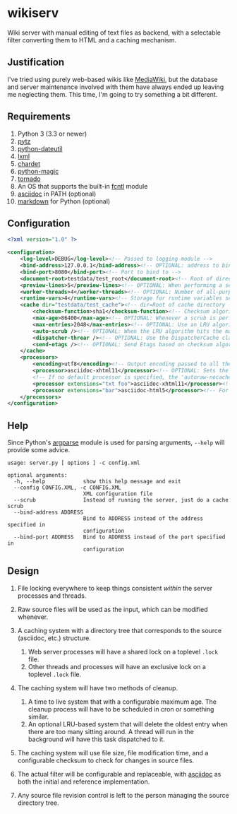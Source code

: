 wikiserv
========

Wiki server with manual editing of text files as backend, with a selectable filter
converting them to HTML and a caching mechanism.


Justification
-------------

I've tried using purely web-based wikis like [MediaWiki](http://www.mediawiki.org/wiki/MediaWiki]),
but the database and server maintenance involved with them have always ended up
leaving me neglecting them.  This time, I'm going to try something a bit
different.

Requirements
------------
1. Python 3 (3.3 or newer)
2. [pytz](http://pytz.sourceforge.net/)
3. [python-dateutil](http://labix.org/python-dateutil)
4. [lxml](http://lxml.de/)
5. [chardet](http://pypi.python.org/pypi/chardet)
6. [python-magic](http://github.com/ahupp/python-magic)
7. [tornado](http://www.tornadoweb.org/)
8. An OS that supports the built-in [fcntl](http://docs.python.org/3.3/library/fcntl.html) module
7. [asciidoc](http://www.methods.co.nz/asciidoc/) in PATH (optional)
8. [markdown](http://pypi.python.org/pypi/Markdown) for Python (optional)

Configuration
-------------

<!-- TODO: Add notes on search-cache setup. -->
```xml
<?xml version="1.0" ?>

<configuration>
	<log-level>DEBUG</log-level><!-- Passed to logging module -->
	<bind-address>127.0.0.1</bind-address><!-- OPTIONAL: address to bind to -->
	<bind-port>8080</bind-port><!-- Port to bind to -->
	<document-root>testdata/test_root</document-root><!-- Root of directory containing files which will be procesed and served -->
	<preview-lines>5</preview-lines><!-- OPTIONAL: When performing a search, show this many lines from the source document -->
	<worker-threads>4</worker-threads><!-- OPTIONAL: Number of all-purpose worker threads to spawn.  DEFAULT: 1 -->
	<runtime-vars>4</runtime-vars><!-- Storage for runtime variables separate from the cache -->
	<cache dir="testdata/test_cache"><!-- dir=Root of cache directory -->
		<checksum-function>sha1</checksum-function><!-- Checksum algorithm used on the files to be processed to determine cache state -->
		<max-age>86400</max-age><!-- OPTIONAL: Whenever a scrub is performed, delete files that are older than this age (seconds) -->
		<max-entries>2048</max-entries><!-- OPTIONAL: Use an LRU algorithm to limit the approximate maximum number of entries in the cache -->
		<auto-scrub /><!-- OPTIONAL: When the LRU algorithm hits the maximum number of entries, automatically scrub the cache to clear up free slots -->
		<dispatcher-threar /><!-- OPTIONAL: Use the DispatcherCache class instead, which will perform automatic scrubbing in a separate thread -->
		<send-etags /><!-- OPTIONAL: Send Etags based on checksum algorithm -->
	</cache>
	<processors>
		<encoding>utf8</encoding><!-- Output encoding passed to all the processors -->
		<processor>asciidoc-xhtml11</processor><!-- OPTIONAL: Sets the default processor used to convert files to HTML -->
		<!-- If no default processor is specified, the 'autoraw-nocache' processor is used -->
		<processor extensions="txt foo">asciidoc-xhtml11</processor><!-- For the extensions txt and foo, use this processor to convert -->
		<processor extensions="bar">asciidoc-html5</processor><!-- For the extensions bar, used asciidoc-html5 instead -->
	</processors>
</configuration>
```

Help
----

Since Python's [argparse](https://docs.python.org/3/library/argparse.html) module
is used for parsing arguments, `--help` will provide some advice.

```
usage: server.py [ options ] -c config.xml 

optional arguments:
  -h, --help            show this help message and exit
  --config CONFIG.XML, -c CONFIG.XML
                        XML configuration file
  --scrub               Instead of running the server, just do a cache scrub
  --bind-address ADDRESS
                        Bind to ADDRESS instead of the address specified in
                        configuration
  --bind-port ADDRESS   Bind to ADDRESS instead of the port specified in
                        configuration
```

Design
------

1. File locking everywhere to keep things consistent _within_ the server processes
   and threads.

2. Raw source files will be used as the input, which can be modified whenever.

3. A caching system with a directory tree that corresponds to the source
   (asciidoc, etc.) structure.

    1. Web server processes will have a shared lock on a toplevel `.lock`
       file.
    2. Other threads and processes will have an exclusive lock on a toplevel
       `.lock` file.

4. The caching system will have two methods of cleanup.

    1. A time to live system that with a configurable maximum age.  The
       cleanup process will have to be scheduled in cron or something
       similar.
    2. An optional LRU-based system that will delete the oldest entry
       when there are too many sitting around.  A thread will run in the
       background will have this task dispatched to it.

5. The caching system will use file size, file modification time, and a
   configurable checksum to check for changes in source files.

6. The actual filter will be configurable and replaceable, with
   [asciidoc](http://www.methods.co.nz/asciidoc/) as both the initial
   and reference implementation.

7. Any source file revision control is left to the person managing the
   source directory tree.
